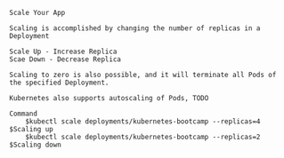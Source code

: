 `Scale Your App`

    Scaling is accomplished by changing the number of replicas in a Deployment
    
    Scale Up - Increase Replica
    Scae Down - Decrease Replica

    Scaling to zero is also possible, and it will terminate all Pods of the specified Deployment.

    Kubernetes also supports autoscaling of Pods, TODO 
    
    Command
        $kubectl scale deployments/kubernetes-bootcamp --replicas=4  $Scaling up  
        $kubectl scale deployments/kubernetes-bootcamp --replicas=2  $Scaling down
        
    